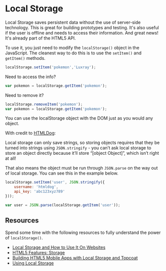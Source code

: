 # Local Storage

Local Storage saves persistent data without the use of server-side technology. This is great for building prototypes and testing. It's also useful if the user is offline and needs to access their information. And great news! It's already part of the HTML5 API.

To use it, you just need to modify the `localStorage()` object in the JavaScript. The cleanest way to do this is to use the `setItem()` and `getItem()` methods.

```JavaScript
localStorage.setItem('pokemon','Luxray');
```

Need to access the info?

```JavaScript
var pokemon = localStorage.getItem('pokemon');
```

Need to remove it?

```JavaScript
localStorage.removeItem('pokemon');
var pokemon = localStorage.getItem('pokemon');
```

You can use the localStorage object with the DOM just as you would any object.

With credit to [HTMLDog](http://htmldog.com/guides/javascript/advanced/localstorage/):

Local storage can only save strings, so storing objects requires that they be turned into strings using `JSON.stringify` - you can’t ask local storage to store an object directly because it’ll store “[object Object]”, which isn’t right at all!

That also means the object must be run through `JSON.parse` on the way out of local storage. You can see this in the example below.


```javascript
localStorage.setItem('user', JSON.stringify({
    username: 'htmldog',
    api_key: 'abc123xyz789'
}));

var user = JSON.parse(localStorage.getItem('user'));
```

## Resources

Spend some time with the following resources to fully understand the power of `localStorage()`.

* [Local Storage and How to Use It On Websites](https://www.smashingmagazine.com/2010/10/local-storage-and-how-to-use-it/)
* [HTML5 Features: Storage](http://www.html5rocks.com/en/features/storage)
* [Building HTML5 Mobile Apps with Local Storage and Topcoat](https://www.binpress.com/tutorial/local-storage/106)
* [Using Local Storage](http://learn.ionicframework.com/formulas/localstorage/)
